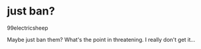 # just ban?

99electricsheep

Maybe just ban them? What's the point in threatening. I really don't get it...